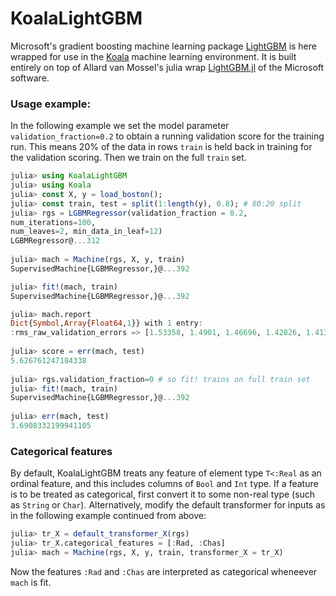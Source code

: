 # KoalaLightGBM

Microsoft's gradient boosting machine learning package
[LightGBM](https://github.com/Microsoft/LightGBM) is here wrapped for
use in the [Koala](https://github.com/ablaom/Koala.jl) machine
learning environment. It is built entirely on top of Allard van Mossel's
julia wrap [LightGBM.jl](https://github.com/Allardvm/LightGBM.jl)
of the Microsoft software.

### Usage example:

In the following example we set the model parameter
`validation_fraction=0.2` to obtain a running validation score for the
training run. This means 20% of the data in rows `train` is held back
in training for the validation scoring. Then we train on the full
`train` set.

````julia
julia> using KoalaLightGBM
julia> using Koala
julia> const X, y = load_boston();
julia> const train, test = split(1:length(y), 0.8); # 80:20 split
julia> rgs = LGBMRegressor(validation_fraction = 0.2,
num_iterations=100,
num_leaves=2, min_data_in_leaf=12)
LGBMRegressor@...312
	
julia> mach = Machine(rgs, X, y, train)
SupervisedMachine{LGBMRegressor,}@...392

julia> fit!(mach, train)
SupervisedMachine{LGBMRegressor,}@...392

julia> mach.report
Dict{Symbol,Array{Float64,1}} with 1 entry:
:rms_raw_validation_errors => [1.53358, 1.4901, 1.46696, 1.42826, 1.41359,…
	
julia> score = err(mach, test)
5.626761247184338
    
julia> rgs.validation_fraction=0 # so fit! trains on full train set
julia> fit!(mach, train)
SupervisedMachine{LGBMRegressor,}@...392
	
julia> err(mach, test)
3.6908332199941105
````

### Categorical features

By default, KoalaLightGBM treats any feature of element type `T<:Real`
as an ordinal feature, and this includes columns of `Bool` and `Int`
type. If a feature is to be treated as categorical, first convert it
to some non-real type (such as `String` or `Char`). Alternatively,
modify the default transformer for inputs as in the following example
continued from above:

````julia
julia> tr_X = default_transformer_X(rgs)
julia> tr_X.categorical_features = [:Rad, :Chas]
julia> mach = Machine(rgs, X, y, train, transformer_X = tr_X)
````

Now the features `:Rad` and `:Chas` are interpreted as categorical
wheneever `mach` is fit.


